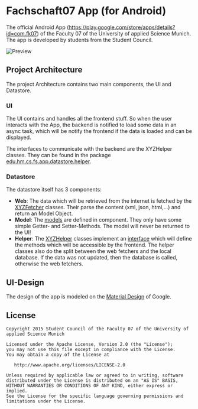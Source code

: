# Fachschaft07 App (for Android)
The official Android App (https://play.google.com/store/apps/details?id=com.fk07) of the Faculty 07 of the University of applied Science Munich. The app is developed by students from the Student Council.


![Preview](https://github.com/Fachschaft07/fs-app/blob/dev/screencaptures/Fachschaft_Preview_Banner.png)

## Project Architecture
The project Architecture contains two main components, the UI and Datastore.

### UI
The UI contains and handles all the frontend stuff. So when the user interacts with the App, the backend is notified to load some data in an async task, which will be notify the frontend if the data is loaded and can be displayed.

The interfaces to communicate with the backend are the XYZHelper classes. They can be found in the package [edu.hm.cs.fs.app.datastore.helper](https://github.com/Fachschaft07/fs-app/tree/dev/app/src/main/java/edu/hm/cs/fs/app/datastore/helper).

### Datastore
The datastore itself has 3 components:

* **Web**: The data which will be retrieved from the internet is fetched by the [XYZFetcher](https://github.com/Fachschaft07/fs-app/tree/dev/app/src/main/java/edu/hm/cs/fs/app/datastore/web) classes. Their parse the content (xml, json, html,...) and return an Model Object.
* **Model**: The [models](https://github.com/Fachschaft07/fs-app/tree/dev/app/src/main/java/edu/hm/cs/fs/app/datastore/model/impl) are defined in component. They only have some simple Getter- and Setter-Methods. The model will never be returned to the UI!
* **Helper**: The [XYZHelper](https://github.com/Fachschaft07/fs-app/tree/dev/app/src/main/java/edu/hm/cs/fs/app/datastore/helper) classes implement an [interface](https://github.com/Fachschaft07/fs-app/tree/dev/app/src/main/java/edu/hm/cs/fs/app/datastore/model) which will define the methods which will be accessible by the frontend. The helper classes also do the split between the web fetchers and the local database. If the data was not updated, then the database is called, otherwise the web fetchers.

## UI-Design
The design of the app is modeled on the [Material Design](https://www.google.com/design/spec/material-design/introduction.html) of Google.

## License

    Copyright 2015 Student Council of the Faculty 07 of the University of applied Science Munich

    Licensed under the Apache License, Version 2.0 (the "License");
    you may not use this file except in compliance with the License.
    You may obtain a copy of the License at

       http://www.apache.org/licenses/LICENSE-2.0

    Unless required by applicable law or agreed to in writing, software
    distributed under the License is distributed on an "AS IS" BASIS,
    WITHOUT WARRANTIES OR CONDITIONS OF ANY KIND, either express or implied.
    See the License for the specific language governing permissions and
    limitations under the License.
